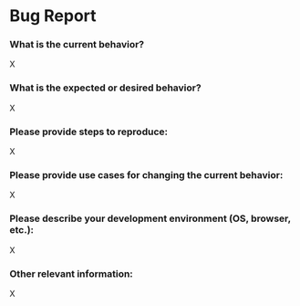 # Bug Report

### What is the current behavior?

X

### What is the expected or desired behavior?

X

### Please provide steps to reproduce:

X

### Please provide use cases for changing the current behavior:

X

### Please describe your development environment (OS, browser, etc.):

X

### Other relevant information:

X
